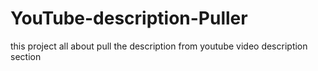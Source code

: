 # YouTube-description-Puller
this project all about pull the description from youtube video description section
